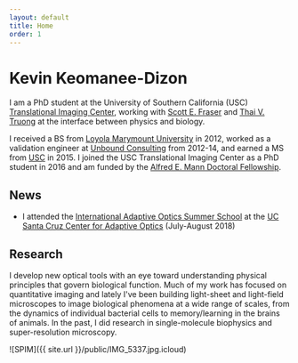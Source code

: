 ```yaml
---
layout: default
title: Home
order: 1
---
```


# Kevin Keomanee-Dizon

I am a PhD student at the University of Southern California (USC) [Translational Imaging Center](http://bioimaging.usc.edu), working with [Scott E. Fraser](http://bioimaging.usc.edu/sefraser.html) and [Thai V. Truong](https://www.researchgate.net/profile/Thai_Truong) at the interface between physics and biology.

I received a BS from [Loyola Marymount University](http://lmu.edu/) in 2012, worked as a validation engineer at [Unbound Consulting](http://unbound-consulting.com/) from 2012-14, and earned a MS from [USC](http://usc.edu/) in 2015. I joined the USC Translational Imaging Center as a PhD student in 2016 and am funded by the [Alfred E. Mann Doctoral Fellowship](http://ami.usc.edu/outreach/).

## News

* I attended the [International Adaptive Optics Summer School](http://cfao.ucolick.org/aosummer/2018/index.html) at the [UC Santa Cruz Center for Adaptive Optics](http://cfao.ucolick.org/) (July-August 2018)

## Research

I develop new optical tools with an eye toward understanding physical principles that govern biological function. Much of my work has focused on quantitative  imaging and lately I've been building light-sheet and light-field microscopes to image biological phenomena at a wide range of scales, from the dynamics of individual bacterial cells to memory/learning in the brains of animals. In the past, I did research in single-molecule biophysics and super-resolution microscopy.

![SPIM]({{ site.url }}/public/IMG_5337.jpg.icloud)
